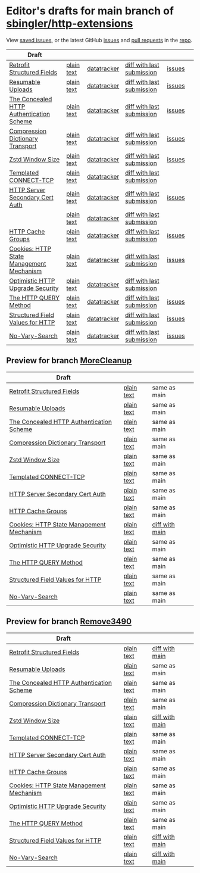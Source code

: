 # Editor's drafts for main branch of [sbingler/http-extensions](https://github.com/sbingler/http-extensions)

View [saved issues](issues.html), or the latest GitHub [issues](https://github.com/sbingler/http-extensions/issues) and [pull requests](https://github.com/sbingler/http-extensions/pulls) in the [repo](https://github.com/sbingler/http-extensions).

| Draft |     |     |     |     |     |
| ----- | --- | --- | --- | --- | --- |
| [Retrofit Structured Fields](./draft-ietf-httpbis-retrofit.html "Retrofit Structured Fields for HTTP (HTML)") | [plain text](./draft-ietf-httpbis-retrofit.txt "Retrofit Structured Fields for HTTP (Text)") | [datatracker](https://datatracker.ietf.org/doc/draft-ietf-httpbis-retrofit "Datatracker for draft-ietf-httpbis-retrofit") | [diff with last submission](https://author-tools.ietf.org/api/iddiff?doc_1=draft-ietf-httpbis-retrofit&url_2=https://sbingler.github.io/http-extensions/draft-ietf-httpbis-retrofit.txt) | [issues](https://github.com/sbingler/http-extensions/labels/retrofit) |
| [Resumable Uploads](./draft-ietf-httpbis-resumable-upload.html "Resumable Uploads for HTTP (HTML)") | [plain text](./draft-ietf-httpbis-resumable-upload.txt "Resumable Uploads for HTTP (Text)") | [datatracker](https://datatracker.ietf.org/doc/draft-ietf-httpbis-resumable-upload "Datatracker for draft-ietf-httpbis-resumable-upload") | [diff with last submission](https://author-tools.ietf.org/api/iddiff?doc_1=draft-ietf-httpbis-resumable-upload&url_2=https://sbingler.github.io/http-extensions/draft-ietf-httpbis-resumable-upload.txt) | [issues](https://github.com/sbingler/http-extensions/labels/resumable-upload) |
| [The Concealed HTTP Authentication Scheme](./draft-ietf-httpbis-unprompted-auth.html "The Concealed HTTP Authentication Scheme (HTML)") | [plain text](./draft-ietf-httpbis-unprompted-auth.txt "The Concealed HTTP Authentication Scheme (Text)") | [datatracker](https://datatracker.ietf.org/doc/draft-ietf-httpbis-unprompted-auth "Datatracker for draft-ietf-httpbis-unprompted-auth") | [diff with last submission](https://author-tools.ietf.org/api/iddiff?doc_1=draft-ietf-httpbis-unprompted-auth&url_2=https://sbingler.github.io/http-extensions/draft-ietf-httpbis-unprompted-auth.txt) | [issues](https://github.com/sbingler/http-extensions/labels/unprompted-auth) |
| [Compression Dictionary Transport](./draft-ietf-httpbis-compression-dictionary.html "Compression Dictionary Transport (HTML)") | [plain text](./draft-ietf-httpbis-compression-dictionary.txt "Compression Dictionary Transport (Text)") | [datatracker](https://datatracker.ietf.org/doc/draft-ietf-httpbis-compression-dictionary "Datatracker for draft-ietf-httpbis-compression-dictionary") | [diff with last submission](https://author-tools.ietf.org/api/iddiff?doc_1=draft-ietf-httpbis-compression-dictionary&url_2=https://sbingler.github.io/http-extensions/draft-ietf-httpbis-compression-dictionary.txt) | [issues](https://github.com/sbingler/http-extensions/labels/compression-dictionary) |
| [Zstd Window Size](./draft-ietf-httpbis-zstd-window-size.html "Window Sizing for Zstandard Content Encoding (HTML)") | [plain text](./draft-ietf-httpbis-zstd-window-size.txt "Window Sizing for Zstandard Content Encoding (Text)") | [datatracker](https://datatracker.ietf.org/doc/draft-ietf-httpbis-zstd-window-size "Datatracker for draft-ietf-httpbis-zstd-window-size") | [diff with last submission](https://author-tools.ietf.org/api/iddiff?doc_1=draft-ietf-httpbis-zstd-window-size&url_2=https://sbingler.github.io/http-extensions/draft-ietf-httpbis-zstd-window-size.txt) | [issues](https://github.com/sbingler/http-extensions/labels/zstd-window-size) |
| [Templated CONNECT-TCP](./draft-ietf-httpbis-connect-tcp.html "Template-Driven HTTP CONNECT Proxying for TCP (HTML)") | [plain text](./draft-ietf-httpbis-connect-tcp.txt "Template-Driven HTTP CONNECT Proxying for TCP (Text)") | [datatracker](https://datatracker.ietf.org/doc/draft-ietf-httpbis-connect-tcp "Datatracker for draft-ietf-httpbis-connect-tcp") | [diff with last submission](https://author-tools.ietf.org/api/iddiff?doc_1=draft-ietf-httpbis-connect-tcp&url_2=https://sbingler.github.io/http-extensions/draft-ietf-httpbis-connect-tcp.txt) |  |
| [HTTP Server Secondary Cert Auth](./draft-ietf-httpbis-secondary-server-certs.html "Secondary Certificate Authentication of HTTP Servers (HTML)") | [plain text](./draft-ietf-httpbis-secondary-server-certs.txt "Secondary Certificate Authentication of HTTP Servers (Text)") | [datatracker](https://datatracker.ietf.org/doc/draft-ietf-httpbis-secondary-server-certs "Datatracker for draft-ietf-httpbis-secondary-server-certs") | [diff with last submission](https://author-tools.ietf.org/api/iddiff?doc_1=draft-ietf-httpbis-secondary-server-certs&url_2=https://sbingler.github.io/http-extensions/draft-ietf-httpbis-secondary-server-certs.txt) | [issues](https://github.com/sbingler/http-extensions/labels/secondary-server-certs) |
| [](./rfc6265bis.html " (HTML)") | [plain text](./rfc6265bis.txt " (Text)") | [datatracker](https://datatracker.ietf.org/doc/rfc6265bis "Datatracker for rfc6265bis") | [diff with last submission](https://author-tools.ietf.org/api/iddiff?doc_1=rfc6265bis&url_2=https://sbingler.github.io/http-extensions/rfc6265bis.txt) |  |
| [HTTP Cache Groups](./draft-ietf-httpbis-cache-groups.html "HTTP Cache Groups (HTML)") | [plain text](./draft-ietf-httpbis-cache-groups.txt "HTTP Cache Groups (Text)") | [datatracker](https://datatracker.ietf.org/doc/draft-ietf-httpbis-cache-groups "Datatracker for draft-ietf-httpbis-cache-groups") | [diff with last submission](https://author-tools.ietf.org/api/iddiff?doc_1=draft-ietf-httpbis-cache-groups&url_2=https://sbingler.github.io/http-extensions/draft-ietf-httpbis-cache-groups.txt) | [issues](https://github.com/sbingler/http-extensions/labels/cache-groups) |
| [Cookies: HTTP State Management Mechanism](./draft-ietf-httpbis-rfc6265bis.html "Cookies: HTTP State Management Mechanism (HTML)") | [plain text](./draft-ietf-httpbis-rfc6265bis.txt "Cookies: HTTP State Management Mechanism (Text)") | [datatracker](https://datatracker.ietf.org/doc/draft-ietf-httpbis-rfc6265bis "Datatracker for draft-ietf-httpbis-rfc6265bis") | [diff with last submission](https://author-tools.ietf.org/api/iddiff?doc_1=draft-ietf-httpbis-rfc6265bis&url_2=https://sbingler.github.io/http-extensions/draft-ietf-httpbis-rfc6265bis.txt) | [issues](https://github.com/sbingler/http-extensions/labels/6265bis) |
| [Optimistic HTTP Upgrade Security](./draft-ietf-httpbis-optimistic-upgrade.html "Security Considerations for Optimistic Protocol Transitions in HTTP/1.1 (HTML)") | [plain text](./draft-ietf-httpbis-optimistic-upgrade.txt "Security Considerations for Optimistic Protocol Transitions in HTTP/1.1 (Text)") | [datatracker](https://datatracker.ietf.org/doc/draft-ietf-httpbis-optimistic-upgrade "Datatracker for draft-ietf-httpbis-optimistic-upgrade") | [diff with last submission](https://author-tools.ietf.org/api/iddiff?doc_1=draft-ietf-httpbis-optimistic-upgrade&url_2=https://sbingler.github.io/http-extensions/draft-ietf-httpbis-optimistic-upgrade.txt) |  |
| [The HTTP QUERY Method](./draft-ietf-httpbis-safe-method-w-body.html "The HTTP QUERY Method (HTML)") | [plain text](./draft-ietf-httpbis-safe-method-w-body.txt "The HTTP QUERY Method (Text)") | [datatracker](https://datatracker.ietf.org/doc/draft-ietf-httpbis-safe-method-w-body "Datatracker for draft-ietf-httpbis-safe-method-w-body") | [diff with last submission](https://author-tools.ietf.org/api/iddiff?doc_1=draft-ietf-httpbis-safe-method-w-body&url_2=https://sbingler.github.io/http-extensions/draft-ietf-httpbis-safe-method-w-body.txt) | [issues](https://github.com/sbingler/http-extensions/labels/query-method) |
| [Structured Field Values for HTTP](./draft-ietf-httpbis-sfbis.html "Structured Field Values for HTTP (HTML)") | [plain text](./draft-ietf-httpbis-sfbis.txt "Structured Field Values for HTTP (Text)") | [datatracker](https://datatracker.ietf.org/doc/draft-ietf-httpbis-sfbis "Datatracker for draft-ietf-httpbis-sfbis") | [diff with last submission](https://author-tools.ietf.org/api/iddiff?doc_1=draft-ietf-httpbis-sfbis&url_2=https://sbingler.github.io/http-extensions/draft-ietf-httpbis-sfbis.txt) | [issues](https://github.com/sbingler/http-extensions/labels/header-structure) |
| [No-Vary-Search](./draft-ietf-httpbis-no-vary-search.html "No-Vary-Search (HTML)") | [plain text](./draft-ietf-httpbis-no-vary-search.txt "No-Vary-Search (Text)") | [datatracker](https://datatracker.ietf.org/doc/draft-ietf-httpbis-no-vary-search "Datatracker for draft-ietf-httpbis-no-vary-search") | [diff with last submission](https://author-tools.ietf.org/api/iddiff?doc_1=draft-ietf-httpbis-no-vary-search&url_2=https://sbingler.github.io/http-extensions/draft-ietf-httpbis-no-vary-search.txt) | [issues](https://github.com/sbingler/http-extensions/labels/no-vary-search) |

## Preview for branch [MoreCleanup](MoreCleanup)

| Draft |     |     |     |
| ----- | --- | --- | --- |
| [Retrofit Structured Fields](MoreCleanup/draft-ietf-httpbis-retrofit.html "Retrofit Structured Fields for HTTP (HTML)") | [plain text](MoreCleanup/draft-ietf-httpbis-retrofit.txt "Retrofit Structured Fields for HTTP (Text)") | same as main |
| [Resumable Uploads](MoreCleanup/draft-ietf-httpbis-resumable-upload.html "Resumable Uploads for HTTP (HTML)") | [plain text](MoreCleanup/draft-ietf-httpbis-resumable-upload.txt "Resumable Uploads for HTTP (Text)") | same as main |
| [The Concealed HTTP Authentication Scheme](MoreCleanup/draft-ietf-httpbis-unprompted-auth.html "The Concealed HTTP Authentication Scheme (HTML)") | [plain text](MoreCleanup/draft-ietf-httpbis-unprompted-auth.txt "The Concealed HTTP Authentication Scheme (Text)") | same as main |
| [Compression Dictionary Transport](MoreCleanup/draft-ietf-httpbis-compression-dictionary.html "Compression Dictionary Transport (HTML)") | [plain text](MoreCleanup/draft-ietf-httpbis-compression-dictionary.txt "Compression Dictionary Transport (Text)") | same as main |
| [Zstd Window Size](MoreCleanup/draft-ietf-httpbis-zstd-window-size.html "Window Sizing for Zstandard Content Encoding (HTML)") | [plain text](MoreCleanup/draft-ietf-httpbis-zstd-window-size.txt "Window Sizing for Zstandard Content Encoding (Text)") | same as main |
| [Templated CONNECT-TCP](MoreCleanup/draft-ietf-httpbis-connect-tcp.html "Template-Driven HTTP CONNECT Proxying for TCP (HTML)") | [plain text](MoreCleanup/draft-ietf-httpbis-connect-tcp.txt "Template-Driven HTTP CONNECT Proxying for TCP (Text)") | same as main |
| [HTTP Server Secondary Cert Auth](MoreCleanup/draft-ietf-httpbis-secondary-server-certs.html "Secondary Certificate Authentication of HTTP Servers (HTML)") | [plain text](MoreCleanup/draft-ietf-httpbis-secondary-server-certs.txt "Secondary Certificate Authentication of HTTP Servers (Text)") | same as main |
| [HTTP Cache Groups](MoreCleanup/draft-ietf-httpbis-cache-groups.html "HTTP Cache Groups (HTML)") | [plain text](MoreCleanup/draft-ietf-httpbis-cache-groups.txt "HTTP Cache Groups (Text)") | same as main |
| [Cookies: HTTP State Management Mechanism](MoreCleanup/draft-ietf-httpbis-rfc6265bis.html "Cookies: HTTP State Management Mechanism (HTML)") | [plain text](MoreCleanup/draft-ietf-httpbis-rfc6265bis.txt "Cookies: HTTP State Management Mechanism (Text)") | [diff with main](https://author-tools.ietf.org/api/iddiff?url_1=https://sbingler.github.io/http-extensions/draft-ietf-httpbis-rfc6265bis.txt&url_2=https://sbingler.github.io/http-extensions/MoreCleanup/draft-ietf-httpbis-rfc6265bis.txt) |
| [Optimistic HTTP Upgrade Security](MoreCleanup/draft-ietf-httpbis-optimistic-upgrade.html "Security Considerations for Optimistic Protocol Transitions in HTTP/1.1 (HTML)") | [plain text](MoreCleanup/draft-ietf-httpbis-optimistic-upgrade.txt "Security Considerations for Optimistic Protocol Transitions in HTTP/1.1 (Text)") | same as main |
| [The HTTP QUERY Method](MoreCleanup/draft-ietf-httpbis-safe-method-w-body.html "The HTTP QUERY Method (HTML)") | [plain text](MoreCleanup/draft-ietf-httpbis-safe-method-w-body.txt "The HTTP QUERY Method (Text)") | same as main |
| [Structured Field Values for HTTP](MoreCleanup/draft-ietf-httpbis-sfbis.html "Structured Field Values for HTTP (HTML)") | [plain text](MoreCleanup/draft-ietf-httpbis-sfbis.txt "Structured Field Values for HTTP (Text)") | same as main |
| [No-Vary-Search](MoreCleanup/draft-ietf-httpbis-no-vary-search.html "No-Vary-Search (HTML)") | [plain text](MoreCleanup/draft-ietf-httpbis-no-vary-search.txt "No-Vary-Search (Text)") | same as main |

## Preview for branch [Remove3490](Remove3490)

| Draft |     |     |     |
| ----- | --- | --- | --- |
| [Retrofit Structured Fields](Remove3490/draft-ietf-httpbis-retrofit.html "Retrofit Structured Fields for HTTP (HTML)") | [plain text](Remove3490/draft-ietf-httpbis-retrofit.txt "Retrofit Structured Fields for HTTP (Text)") | [diff with main](https://author-tools.ietf.org/api/iddiff?url_1=https://sbingler.github.io/http-extensions/draft-ietf-httpbis-retrofit.txt&url_2=https://sbingler.github.io/http-extensions/Remove3490/draft-ietf-httpbis-retrofit.txt) |
| [Resumable Uploads](Remove3490/draft-ietf-httpbis-resumable-upload.html "Resumable Uploads for HTTP (HTML)") | [plain text](Remove3490/draft-ietf-httpbis-resumable-upload.txt "Resumable Uploads for HTTP (Text)") | same as main |
| [The Concealed HTTP Authentication Scheme](Remove3490/draft-ietf-httpbis-unprompted-auth.html "The Concealed HTTP Authentication Scheme (HTML)") | [plain text](Remove3490/draft-ietf-httpbis-unprompted-auth.txt "The Concealed HTTP Authentication Scheme (Text)") | same as main |
| [Compression Dictionary Transport](Remove3490/draft-ietf-httpbis-compression-dictionary.html "Compression Dictionary Transport (HTML)") | [plain text](Remove3490/draft-ietf-httpbis-compression-dictionary.txt "Compression Dictionary Transport (Text)") | same as main |
| [Zstd Window Size](Remove3490/draft-ietf-httpbis-zstd-window-size.html "Window Sizing for Zstandard Content Encoding (HTML)") | [plain text](Remove3490/draft-ietf-httpbis-zstd-window-size.txt "Window Sizing for Zstandard Content Encoding (Text)") | [diff with main](https://author-tools.ietf.org/api/iddiff?url_1=https://sbingler.github.io/http-extensions/draft-ietf-httpbis-zstd-window-size.txt&url_2=https://sbingler.github.io/http-extensions/Remove3490/draft-ietf-httpbis-zstd-window-size.txt) |
| [Templated CONNECT-TCP](Remove3490/draft-ietf-httpbis-connect-tcp.html "Template-Driven HTTP CONNECT Proxying for TCP (HTML)") | [plain text](Remove3490/draft-ietf-httpbis-connect-tcp.txt "Template-Driven HTTP CONNECT Proxying for TCP (Text)") | same as main |
| [HTTP Server Secondary Cert Auth](Remove3490/draft-ietf-httpbis-secondary-server-certs.html "Secondary Certificate Authentication of HTTP Servers (HTML)") | [plain text](Remove3490/draft-ietf-httpbis-secondary-server-certs.txt "Secondary Certificate Authentication of HTTP Servers (Text)") | same as main |
| [HTTP Cache Groups](Remove3490/draft-ietf-httpbis-cache-groups.html "HTTP Cache Groups (HTML)") | [plain text](Remove3490/draft-ietf-httpbis-cache-groups.txt "HTTP Cache Groups (Text)") | same as main |
| [Cookies: HTTP State Management Mechanism](Remove3490/draft-ietf-httpbis-rfc6265bis.html "Cookies: HTTP State Management Mechanism (HTML)") | [plain text](Remove3490/draft-ietf-httpbis-rfc6265bis.txt "Cookies: HTTP State Management Mechanism (Text)") | same as main |
| [Optimistic HTTP Upgrade Security](Remove3490/draft-ietf-httpbis-optimistic-upgrade.html "Security Considerations for Optimistic Protocol Transitions in HTTP/1.1 (HTML)") | [plain text](Remove3490/draft-ietf-httpbis-optimistic-upgrade.txt "Security Considerations for Optimistic Protocol Transitions in HTTP/1.1 (Text)") | same as main |
| [The HTTP QUERY Method](Remove3490/draft-ietf-httpbis-safe-method-w-body.html "The HTTP QUERY Method (HTML)") | [plain text](Remove3490/draft-ietf-httpbis-safe-method-w-body.txt "The HTTP QUERY Method (Text)") | same as main |
| [Structured Field Values for HTTP](Remove3490/draft-ietf-httpbis-sfbis.html "Structured Field Values for HTTP (HTML)") | [plain text](Remove3490/draft-ietf-httpbis-sfbis.txt "Structured Field Values for HTTP (Text)") | [diff with main](https://author-tools.ietf.org/api/iddiff?url_1=https://sbingler.github.io/http-extensions/draft-ietf-httpbis-sfbis.txt&url_2=https://sbingler.github.io/http-extensions/Remove3490/draft-ietf-httpbis-sfbis.txt) |
| [No-Vary-Search](Remove3490/draft-ietf-httpbis-no-vary-search.html "No-Vary-Search (HTML)") | [plain text](Remove3490/draft-ietf-httpbis-no-vary-search.txt "No-Vary-Search (Text)") | [diff with main](https://author-tools.ietf.org/api/iddiff?url_1=https://sbingler.github.io/http-extensions/draft-ietf-httpbis-no-vary-search.txt&url_2=https://sbingler.github.io/http-extensions/Remove3490/draft-ietf-httpbis-no-vary-search.txt) |

